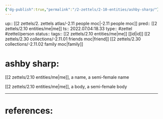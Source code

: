 ```yaml
---
{"dg-publish":true,"permalink":"/2-zettels/2-10-entities/ashby-sharp/"}
---
```


up:: [[2 zettels/2. zettels atlas/-2.11 people moc|-2.11 people moc]]
pred:: [[2 zettels/2.10 entities/me|me]]
ts:: 2022.07.04:18.33
type:: #zettel #zettel/person
status:: 
tags:: [[2 zettels/2.10 entities/me|me]] [[id|id]] [[2 zettels/2.30 collections/-2.11.01 friends moc|friend]] [[2 zettels/2.30 collections/-2.11.02 family moc|family]]

# ashby sharp:

[[2 zettels/2.10 entities/me|me]], a name, a semi-female name

[[2 zettels/2.10 entities/me|me]], a body, a semi-female body


____
# references:
